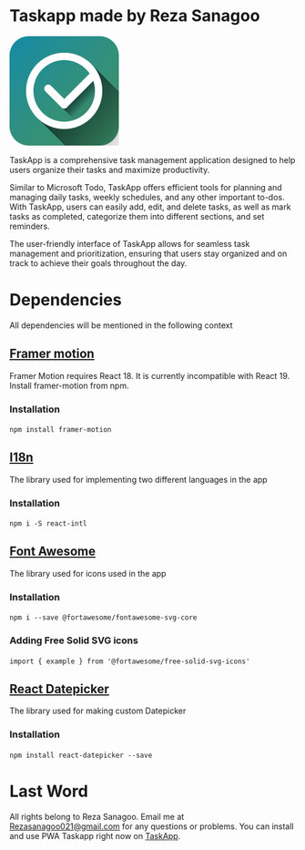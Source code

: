 # Taskapp made by Reza Sanagoo

![taskapp icon](/public/icon.png)

TaskApp is a comprehensive task management application designed to help users organize their tasks and maximize productivity. 

Similar to Microsoft Todo, TaskApp offers efficient tools for planning and managing daily tasks, weekly schedules, and any other important to-dos. With TaskApp, users can easily add, edit, and delete tasks, as well as mark tasks as completed, categorize them into different sections, and set reminders.

 The user-friendly interface of TaskApp allows for seamless task management and prioritization, ensuring that users stay organized and on track to achieve their goals throughout the day.

 
# Dependencies

All dependencies will be mentioned in the following context



## [Framer motion](https://framer.com/motion/)

Framer Motion requires React 18. It is currently incompatible with React 19.
Install framer-motion from npm.


### Installation

`
npm install framer-motion
`



## [I18n](https://lokalise.com/blog/react-i18n-intl/)

The library used for implementing two different languages in the app


### Installation

`
npm i -S react-intl
`



## [Font Awesome](https://docs.fontawesome.com/web/use-with/react/)

The library used for icons used in the app


### Installation

`
npm i --save @fortawesome/fontawesome-svg-core
`



### Adding Free Solid SVG icons

`
import { example } from '@fortawesome/free-solid-svg-icons'
`



## [React Datepicker](https://www.npmjs.com/package/react-datepicker)

The library used for making custom Datepicker


### Installation

`
npm install react-datepicker --save
`



# Last Word

All rights belong to Reza Sanagoo.
Email me at Rezasanagoo021@gmail.com for any questions or problems.
You can install and use PWA Taskapp right now on [TaskApp](https://taskapp.yanate.ir/).
